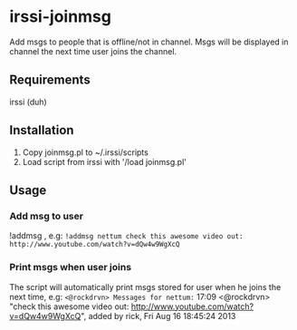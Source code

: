 # irssi-joinmsg

Add msgs to people that is offline/not in channel. 
Msgs will be displayed in channel the next time user joins the channel.


## Requirements

irssi (duh)  

## Installation

1. Copy joinmsg.pl to ~/.irssi/scripts
2. Load script from irssi with '/load joinmsg.pl'


## Usage

### Add msg to user

!addmsg <nick> <msg>, e.g:
`!addmsg nettum check this awesome video out: http://www.youtube.com/watch?v=dQw4w9WgXcQ`

### Print msgs when user joins

The script will automatically print msgs stored for user when he joins the next time, e.g:
`<@rockdrvn> Messages for nettum:`
17:09 <@rockdrvn> "check this awesome video out: http://www.youtube.com/watch?v=dQw4w9WgXcQ", added by rick, Fri Aug 16 18:45:24 2013

